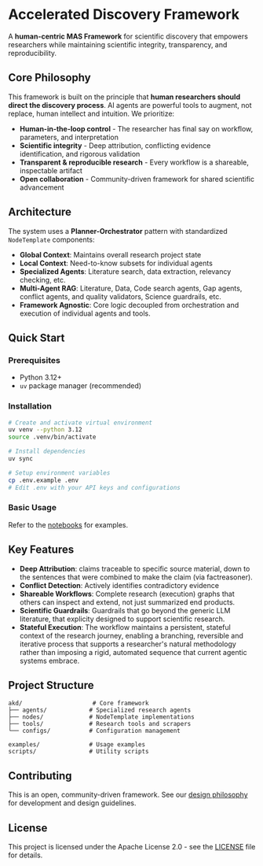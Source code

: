 # Accelerated Discovery Framework

A **human-centric MAS Framework** for scientific discovery that empowers researchers while maintaining scientific integrity, transparency, and reproducibility.

## Core Philosophy

This framework is built on the principle that **human researchers should direct the discovery process**. AI agents are powerful tools to augment, not replace, human intellect and intuition. We prioritize:

- **Human-in-the-loop control** - The researcher has final say on workflow, parameters, and interpretation
- **Scientific integrity** - Deep attribution, conflicting evidence identification, and rigorous validation
- **Transparent & reproducible research** - Every workflow is a shareable, inspectable artifact
- **Open collaboration** - Community-driven framework for shared scientific advancement

## Architecture

The system uses a **Planner-Orchestrator** pattern with standardized `NodeTemplate` components:

- **Global Context**: Maintains overall research project state
- **Local Context**: Need-to-know subsets for individual agents
- **Specialized Agents**: Literature search, data extraction, relevancy checking, etc.
- **Multi-Agent RAG**: Literature, Data, Code search agents, Gap agents, conflict agents, and quality validators, Science guardrails, etc.
- **Framework Agnostic**: Core logic decoupled from orchestration and execution of individual agents and tools.

## Quick Start

### Prerequisites

- Python 3.12+
- `uv` package manager (recommended)

### Installation

```bash
# Create and activate virtual environment
uv venv --python 3.12
source .venv/bin/activate

# Install dependencies
uv sync

# Setup environment variables
cp .env.example .env
# Edit .env with your API keys and configurations

```

### Basic Usage

Refer to the [notebooks](notebooks) for examples.

## Key Features


- **Deep Attribution**: claims traceable to specific source material, down to the sentences that were combined to make the claim (via factreasoner).
- **Conflict Detection**: Actively identifies contradictory evidence
- **Shareable Workflows**: Complete research (execution) graphs that others can inspect and extend, not just summarized end products.
- **Scientific Guardrails**: Guardrails that go beyond the generic LLM literature, that explicity designed to support scientific research.
- **Stateful Execution**: The workflow maintains a persistent, stateful context of the research journey, enabling a branching, reversible and iterative process that supports a researcher's natural methodology rather than imposing a rigid, automated sequence that current agentic systems embrace.

## Project Structure

```
akd/                    # Core framework
├── agents/            # Specialized research agents
├── nodes/             # NodeTemplate implementations  
├── tools/             # Research tools and scrapers
└── configs/           # Configuration management

examples/              # Usage examples
scripts/               # Utility scripts
```

## Contributing

This is an open, community-driven framework. See our [design philosophy](docs/design_philosophy.md) for development and design guidelines.

## License

This project is licensed under the Apache License 2.0 - see the [LICENSE](LICENSE) file for details.
